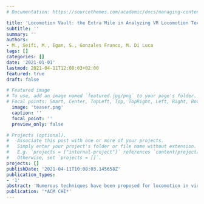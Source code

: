```yaml
---
# Documentation: https://sourcethemes.com/academic/docs/managing-content/

title: 'Locomotion Vault: the Extra Mile in Analyzing VR Locomotion Techniques'
subtitle: ''
summary: ''
authors:
- M., Seifi, M., Egan, S., Gonzales Franco, M. Di Luca
tags: []
categories: []
date: '2021-01-01'
lastmod: 2021-04-11T12:08:03+02:00
featured: true
draft: false

# Featured image
# To use, add an image named `featured.jpg/png` to your page's folder.
# Focal points: Smart, Center, TopLeft, Top, TopRight, Left, Right, BottomLeft, Bottom, BottomRight.
  image: 'teaser.png'
  caption: ''
  focal_point: ''
  preview_only: false

# Projects (optional).
#   Associate this post with one or more of your projects.
#   Simply enter your project's folder or file name without extension.
#   E.g. `projects = ["internal-project"]` references `content/project/deep-learning/index.md`.
#   Otherwise, set `projects = []`.
projects: []
publishDate: '2021-04-11T10:08:03.145658Z'
publication_types:
- '1'
abstract: 'Numerous techniques have been proposed for locomotion in virtual reality (VR). Several taxonomies consider a large number of attributes (e.g., hardware, accessibility) to characterize these techniques. However, finding the appropriate locomotion technique (LT) and identifying gaps for future designs in the high-dimensional space of attributes can be quite challenging. To aid analysis and innovation, we devised Locomotion Vault (https://locomotionvault.github.io/), a database and visualization of over 100 LTs from academia and industry. We propose similarity between LTs as a metric to aid navigation and visualization. We show that similarity based on attribute values correlates with expert similarity assessments (a method that does not scale). Our analysis also highlights an inherent trade-off between simulation sickness and accessibility across LTs. As such, Locomotion Vault shows to be a tool that unifies information on LTs and enables their standardization and large-scale comparison to help understand the space of possibilities in VR locomotion.'
publication: '*ACM CHI*'
---
```

